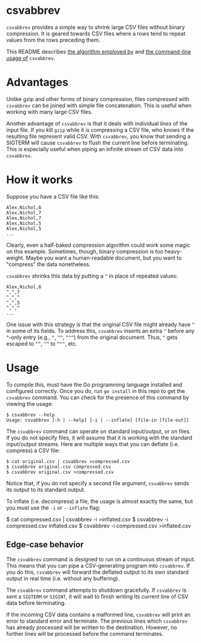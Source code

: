 # csvabbrev

`csvabbrev` provides a simple way to shrink large CSV files without binary compression. It is geared towards CSV files where a rows tend to repeat values from the rows preceding them.

This README describes [the algorithm employed by](#how-it-works) and [the command-line usage of](#usage) `csvabbrev`.

# Advantages

Unlike gzip and other forms of binary compression, files compressed with `csvabbrev` can be joined with simple file concatenation. This is useful when working with many large CSV files.

Another advantage of `csvabbrev` is that it deals with individual *lines* of the input file. If you kill `gzip` while it is compressing a CSV file, who knows if the resulting file represent valid CSV. With `csvabbrev`, you know that sending a SIGTERM will cause `csvabbrev` to flush the current line before terminating. This is especially useful when piping an infinite stream of CSV data into `csvabbrev`.

# How it works

Suppose you have a CSV file like this:

```csv
Alex,Nichol,6
Alex,Nichol,7
Alex,Nichol,7
Alex,Nichol,5
Alex,Nichol,5
...
```

Clearly, even a half-baked compression algorithm could work some magic on this example. Sometimes, though, binary compression is too heavy-weight. Maybe you want a human-readable document, but you want to "compress" the data nonetheless.

`csvabbrev` shrinks this data by putting a `^` in place of repeated values:

```csv
Alex,Nichol,6
^,^,7
^,^,^
^,^,5
^,^,^
...
```

One issue with this strategy is that the original CSV file might already have `^` in some of its fields. To address this, `csvabbrev` inserts an extra `^` before any ^-only entry (e.g., `^`, `^^`, `^^^`) from the original document. Thus, `^` gets escaped to `^^`, `^^` to `^^^`, etc.

# Usage

To compile this, must have the Go programming language installed and configured correctly. Once you do, run `go install` in this repo to get the `csvabbrev` command. You can check for the presence of this command by viewing the usage:

    $ csvabbrev --help
    Usage: csvabbrev [-h | --help] [-i | --inflate] [file-in [file-out]]

The `csvabbrev` command can operate on standard input/output, or on files. If you do not specify files, it will assume that it is working with the standard input/output streams. Here are multiple ways that you can deflate (i.e. compress) a CSV file:

    $ cat original.csv | csvabbrev >compressed.csv
    $ csvabbrev original.csv compressed.csv
    $ csvabbrev original.csv >compressed.csv

Notice that, if you do not specify a second file argument, `csvabbrev` sends its output to its standard output.

To inflate (i.e. decompress) a file, the usage is almost exactly the same, but you must use the `-i` or `--inflate` flag:

  $ cat compressed.csv | csvabbrev -i >inflated.csv
  $ csvabbrev -i compressed.csv inflated.csv
  $ csvabbrev -i compressed.csv >inflated.csv

## Edge-case behavior

The `csvabbrev` command is designed to run on a continuous stream of input. This means that you can pipe a CSV-generating program into `csvabbrev`. If you do this, `csvabbrev` will forward the deflated output to its own standard output in real time (i.e. without any buffering).

The `csvabbrev` command attempts to shutdown gracefully. If `csvabbrev` is sent a `SIGTERM` or `SIGINT`, it will wait to finish writing its current line of CSV data before terminating.

If the incoming CSV data contains a malformed line, `csvabbrev` will print an error to standard error and terminate. The previous lines which `csvabbrev` has already processed will be written to the destination. However, no further lines will be processed before the command terminates.
